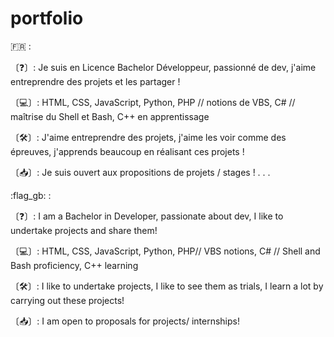 # portfolio
🇫🇷 :

〔❓〕: Je suis en Licence Bachelor Développeur, passionné de dev, j'aime entreprendre des projets et les partager !

〔💻〕: HTML, CSS, JavaScript, Python, PHP // notions de VBS, C# // maîtrise du Shell et Bash, C++ en apprentissage

〔🛠〕: J'aime entreprendre des projets, j'aime les voir comme des épreuves, j'apprends beaucoup en réalisant ces projets ! 

〔📥〕: Je suis ouvert aux propositions de projets / stages !
.
.
.

:flag_gb: :

〔❓〕: I am a Bachelor in Developer, passionate about dev, I like to undertake projects and share them!

〔💻〕: HTML, CSS, JavaScript, Python, PHP// VBS notions, C# // Shell and Bash proficiency, C++ learning

〔🛠〕: I like to undertake projects, I like to see them as trials, I learn a lot by carrying out these projects! 

〔📥〕: I am open to proposals for projects/ internships!




